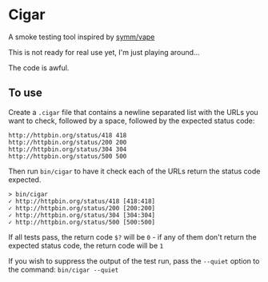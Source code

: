 # Cigar

A smoke testing tool inspired by [symm/vape](https://github.com/symm/vape)

This is not ready for real use yet, I'm just playing around...

The code is awful.

## To use

Create a `.cigar` file that contains a newline separated list with the URLs you want to check, followed by a space, followed by the expected status code:

```
http://httpbin.org/status/418 418
http://httpbin.org/status/200 200
http://httpbin.org/status/304 304
http://httpbin.org/status/500 500
```

Then run `bin/cigar` to have it check each of the URLs return the status code expected.

```
> bin/cigar                                           
✓ http://httpbin.org/status/418 [418:418] 
✓ http://httpbin.org/status/200 [200:200] 
✓ http://httpbin.org/status/304 [304:304] 
✓ http://httpbin.org/status/500 [500:500] 
```

If all tests pass, the return code `$?` will be `0` - if any of them don't return the expected status code, the return code will be `1`

If you wish to suppress the output of the test run, pass the `--quiet` option to the command: `bin/cigar --quiet`
